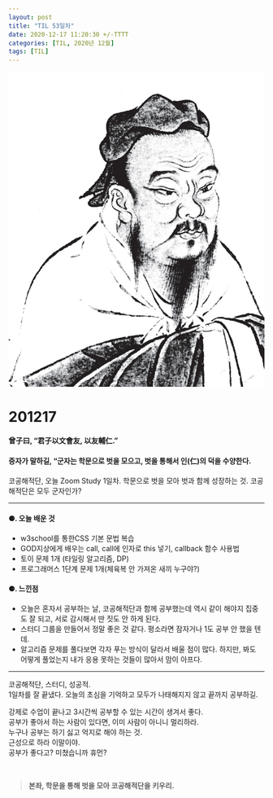 ```yaml
---
layout: post
title: "TIL 53일차"
date: 2020-12-17 11:20:30 +/-TTTT
categories: [TIL, 2020년 12월]
tags: [TIL]
---
```


![image](/assets/img/sample/avatar.jpg)

# **201217**

#### **曾子曰, “君子以文會友, 以友輔仁.”**

#### **증자가 말하길, “군자는 학문으로 벗을 모으고, 벗을 통해서 인(仁)의 덕을 수양한다.**

코공해적단, 오늘 Zoom Study 1일차. 학문으로 벗을 모아 벗과 함께 성장하는 것. 코공해적단은 모두 군자인가?

---

#### **⚈. 오늘 배운 것**

- w3school를 통한CSS 기본 문법 복습
- GOD지상에게 배우는 call, call에 인자로 this 넣기, callback 함수 사용법
- 토이 문제 1개 (타일링 알고리즘, DP)
- 프로그래머스 1단계 문제 1개(체육복 안 가져온 새끼 누구야?)

#### **⚈. 느낀점**

- 오늘은 혼자서 공부하는 날, 코공해적단과 함께 공부했는데 역시 같이 해야지 집중도 잘 되고, 서로 감시해서 딴 짓도 안 하게 된다.
- 스터디 그룹을 만들어서 정말 좋은 것 같다. 평소라면 잠자거나 1도 공부 안 했을 텐데.
- 알고리즘 문제를 풀다보면 각자 푸는 방식이 달라서 배울 점이 많다. 하지만, 봐도 어떻게 풀었는지 내가 응용 못하는 것들이 많아서 맘이 아프다.

---

코공해적단, 스터디, 성공적.  
1일차를 잘 끝냈다. 오늘의 초심을 기억하고 모두가 나태해지지 않고 끝까지 공부하길.

강제로 수업이 끝나고 3시간씩 공부할 수 있는 시간이 생겨서 좋다.  
공부가 좋아서 하는 사람이 있다면, 이미 사람이 아니니 멀리하라.  
누구나 공부는 하기 싫고 억지로 해야 하는 것.  
근성으로 하라 이말이야.  
공부가 좋다고? 미쳤습니까 휴먼?

<br>

> **본좌, 학문을 통해 벗을 모아 코공해적단을 키우리.**
